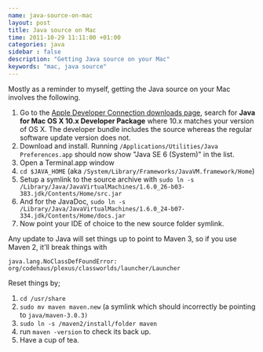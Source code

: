 ```yaml
---
name: java-source-on-mac
layout: post
title: Java source on Mac
time: 2011-10-29 11:11:00 +01:00
categories: java
sidebar : false
description: "Getting Java source on your Mac"
keywords: "mac, java source"
---
```


Mostly as a reminder to myself, getting the Java source on your Mac involves the following.

<!-- more -->

  1. Go to the [Apple Developer Connection downloads page](https://developer.apple.com/downloads), search for **Java for Mac OS X 10.x Developer Package** where 10.x matches your version of OS X. The developer bundle includes the source whereas the regular software update version does not.
  1. Download and install. Running `/Applications/Utilities/Java Preferences.app` should now show "Java SE 6 (System)" in the list.
  1. Open a Terminal.app window
  1. `cd $JAVA_HOME` (aka `/System/Library/Frameworks/JavaVM.framework/Home`)
  1. Setup a symlink to the source archive with `sudo ln -s /Library/Java/JavaVirtualMachines/1.6.0_26-b03-383.jdk/Contents/Home/src.jar`
  1. And for the JavaDoc, `sudo ln -s /Library/Java/JavaVirtualMachines/1.6.0_24-b07-334.jdk/Contents/Home/docs.jar`
  1. Now point your IDE of choice to the new source folder symlink.
  
Any update to Java will set things up to point to Maven 3, so if you use Maven 2, it'll break things with


    java.lang.NoClassDefFoundError: org/codehaus/plexus/classworlds/launcher/Launcher


Reset things by;

  1. `cd /usr/share`  
  1. `sudo mv maven maven.new` (a symlink which should incorrectly be pointing to `java/maven-3.0.3)`
  1. `sudo ln -s /maven2/install/folder maven`
  1. run `maven -version` to check its back up.
  1. Have a cup of tea.
  





